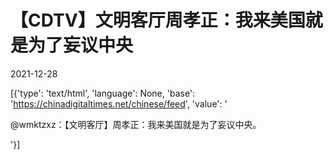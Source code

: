 # 【CDTV】文明客厅周孝正：我来美国就是为了妄议中央

2021-12-28

[{'type': 'text/html', 'language': None, 'base': 'https://chinadigitaltimes.net/chinese/feed', 'value': '



@wmktzxz：【文明客厅】周孝正：我来美国就是为了妄议中央。

'}]